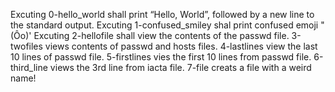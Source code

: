 Excuting 0-hello_world shall print “Hello, World”, followed by a new line to the standard output.
Excuting 1-confused_smiley shal print confused emoji "(Ôo)'
Excuting 2-hellofile shall view the contents of the passwd file.
3-twofiles views contents of passwd and hosts files.
4-lastlines view the last 10 lines of passwd file.
5-firstlines vies the first 10 lines from passwd file.
6-third_line views the 3rd line from iacta file.
7-file creats a file with a weird name!

